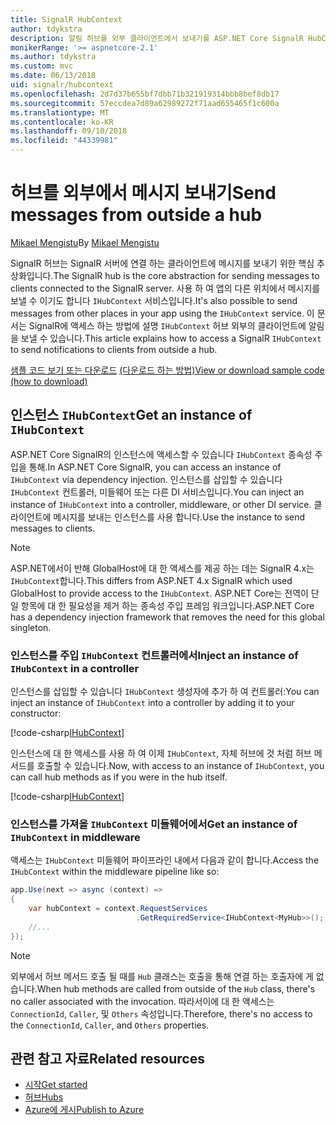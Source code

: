 ```yaml
---
title: SignalR HubContext
author: tdykstra
description: 알림 허브를 외부 클라이언트에서 보내기를 ASP.NET Core SignalR HubContext 서비스를 사용 하는 방법을 알아봅니다.
monikerRange: '>= aspnetcore-2.1'
ms.author: tdykstra
ms.custom: mvc
ms.date: 06/13/2018
uid: signalr/hubcontext
ms.openlocfilehash: 2d7d37b655bf7dbb71b321919314bbb8bef8db17
ms.sourcegitcommit: 57eccdea7d89a62989272f71aad655465f1c600a
ms.translationtype: MT
ms.contentlocale: ko-KR
ms.lasthandoff: 09/10/2018
ms.locfileid: "44339981"
---
```

# <a name="send-messages-from-outside-a-hub"></a><span data-ttu-id="74405-103">허브를 외부에서 메시지 보내기</span><span class="sxs-lookup"><span data-stu-id="74405-103">Send messages from outside a hub</span></span>

<span data-ttu-id="74405-104">[Mikael Mengistu](https://twitter.com/MikaelM_12)</span><span class="sxs-lookup"><span data-stu-id="74405-104">By [Mikael Mengistu](https://twitter.com/MikaelM_12)</span></span>

<span data-ttu-id="74405-105">SignalR 허브는 SignalR 서버에 연결 하는 클라이언트에 메시지를 보내기 위한 핵심 추상화입니다.</span><span class="sxs-lookup"><span data-stu-id="74405-105">The SignalR hub is the core abstraction for sending messages to clients connected to the SignalR server.</span></span> <span data-ttu-id="74405-106">사용 하 여 앱의 다른 위치에서 메시지를 보낼 수 이기도 합니다 `IHubContext` 서비스입니다.</span><span class="sxs-lookup"><span data-stu-id="74405-106">It's also possible to send messages from other places in your app using the `IHubContext` service.</span></span> <span data-ttu-id="74405-107">이 문서는 SignalR에 액세스 하는 방법에 설명 `IHubContext` 허브 외부의 클라이언트에 알림을 보낼 수 있습니다.</span><span class="sxs-lookup"><span data-stu-id="74405-107">This article explains how to access a SignalR `IHubContext` to send notifications to clients from outside a hub.</span></span>

<span data-ttu-id="74405-108">[샘플 코드 보기 또는 다운로드](https://github.com/aspnet/Docs/tree/master/aspnetcore/signalr/hubcontext/sample/) [(다운로드 하는 방법)](xref:tutorials/index#how-to-download-a-sample)</span><span class="sxs-lookup"><span data-stu-id="74405-108">[View or download sample code](https://github.com/aspnet/Docs/tree/master/aspnetcore/signalr/hubcontext/sample/) [(how to download)](xref:tutorials/index#how-to-download-a-sample)</span></span>

## <a name="get-an-instance-of-ihubcontext"></a><span data-ttu-id="74405-109">인스턴스 `IHubContext`</span><span class="sxs-lookup"><span data-stu-id="74405-109">Get an instance of `IHubContext`</span></span>

<span data-ttu-id="74405-110">ASP.NET Core SignalR의 인스턴스에 액세스할 수 있습니다 `IHubContext` 종속성 주입을 통해.</span><span class="sxs-lookup"><span data-stu-id="74405-110">In ASP.NET Core SignalR, you can access an instance of `IHubContext` via dependency injection.</span></span> <span data-ttu-id="74405-111">인스턴스를 삽입할 수 있습니다 `IHubContext` 컨트롤러, 미들웨어 또는 다른 DI 서비스입니다.</span><span class="sxs-lookup"><span data-stu-id="74405-111">You can inject an instance of `IHubContext` into a controller, middleware, or other DI service.</span></span> <span data-ttu-id="74405-112">클라이언트에 메시지를 보내는 인스턴스를 사용 합니다.</span><span class="sxs-lookup"><span data-stu-id="74405-112">Use the instance to send messages to clients.</span></span>

> [!NOTE]
> <span data-ttu-id="74405-113">ASP.NET에서이 반해 GlobalHost에 대 한 액세스를 제공 하는 데는 SignalR 4.x는 `IHubContext`합니다.</span><span class="sxs-lookup"><span data-stu-id="74405-113">This differs from ASP.NET 4.x SignalR which used GlobalHost to provide access to the `IHubContext`.</span></span> <span data-ttu-id="74405-114">ASP.NET Core는 전역이 단일 항목에 대 한 필요성을 제거 하는 종속성 주입 프레임 워크입니다.</span><span class="sxs-lookup"><span data-stu-id="74405-114">ASP.NET Core has a dependency injection framework that removes the need for this global singleton.</span></span>

### <a name="inject-an-instance-of-ihubcontext-in-a-controller"></a><span data-ttu-id="74405-115">인스턴스를 주입 `IHubContext` 컨트롤러에서</span><span class="sxs-lookup"><span data-stu-id="74405-115">Inject an instance of `IHubContext` in a controller</span></span>

<span data-ttu-id="74405-116">인스턴스를 삽입할 수 있습니다 `IHubContext` 생성자에 추가 하 여 컨트롤러:</span><span class="sxs-lookup"><span data-stu-id="74405-116">You can inject an instance of `IHubContext` into a controller by adding it to your constructor:</span></span>

[!code-csharp[IHubContext](hubcontext/sample/Controllers/HomeController.cs?range=12-19,57)]

<span data-ttu-id="74405-117">인스턴스에 대 한 액세스를 사용 하 여 이제 `IHubContext`, 자체 허브에 것 처럼 허브 메서드를 호출할 수 있습니다.</span><span class="sxs-lookup"><span data-stu-id="74405-117">Now, with access to an instance of `IHubContext`, you can call hub methods as if you were in the hub itself.</span></span>

[!code-csharp[IHubContext](hubcontext/sample/Controllers/HomeController.cs?range=21-25)]

### <a name="get-an-instance-of-ihubcontext-in-middleware"></a><span data-ttu-id="74405-118">인스턴스를 가져올 `IHubContext` 미들웨어에서</span><span class="sxs-lookup"><span data-stu-id="74405-118">Get an instance of `IHubContext` in middleware</span></span>

<span data-ttu-id="74405-119">액세스는 `IHubContext` 미들웨어 파이프라인 내에서 다음과 같이 합니다.</span><span class="sxs-lookup"><span data-stu-id="74405-119">Access the `IHubContext` within the middleware pipeline like so:</span></span>

```csharp
app.Use(next => async (context) =>
{
    var hubContext = context.RequestServices
                            .GetRequiredService<IHubContext<MyHub>>();
    //...
});
```

> [!NOTE]
> <span data-ttu-id="74405-120">외부에서 허브 메서드 호출 될 때를 `Hub` 클래스는 호출을 통해 연결 하는 호출자에 게 없습니다.</span><span class="sxs-lookup"><span data-stu-id="74405-120">When hub methods are called from outside of the `Hub` class, there's no caller associated with the invocation.</span></span> <span data-ttu-id="74405-121">따라서이에 대 한 액세스는 `ConnectionId`, `Caller`, 및 `Others` 속성입니다.</span><span class="sxs-lookup"><span data-stu-id="74405-121">Therefore, there's no access to the `ConnectionId`, `Caller`, and `Others` properties.</span></span>

## <a name="related-resources"></a><span data-ttu-id="74405-122">관련 참고 자료</span><span class="sxs-lookup"><span data-stu-id="74405-122">Related resources</span></span>

* [<span data-ttu-id="74405-123">시작</span><span class="sxs-lookup"><span data-stu-id="74405-123">Get started</span></span>](xref:tutorials/signalr)
* [<span data-ttu-id="74405-124">허브</span><span class="sxs-lookup"><span data-stu-id="74405-124">Hubs</span></span>](xref:signalr/hubs)
* [<span data-ttu-id="74405-125">Azure에 게시</span><span class="sxs-lookup"><span data-stu-id="74405-125">Publish to Azure</span></span>](xref:signalr/publish-to-azure-web-app)
